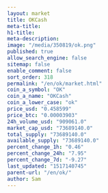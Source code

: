 ```yaml
---
layout: market
title: OKCash
meta-title: 
h1-title: 
meta-description: 
image: "/media/350819/ok.png"
published: true
allow_search_engine: false
sitemap: false
enable_comment: false
sort_order: 318
permalink: "/en/ok/market.html"
coin_a_symbol: "OK"
coin_a_name: "OKCash"
coin_a_lower_case: "ok"
price_usd: "0.458599"
price_btc: "0.00003903"
24h_volume_usd: "909061.0"
market_cap_usd: "73689140.0"
total_supply: "73689140.0"
available_supply: "73689140.0"
percent_change_1h: "0.46"
percent_change_24h: "7.95"
percent_change_7d: "-9.27"
last_updated: "1517140745"
parent-url: "/en/ok/"
author: Sam
---
```



